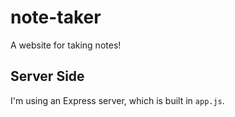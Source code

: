 # note-taker

A website for taking notes!

## Server Side

I'm using an Express server, which is built in `app.js`.